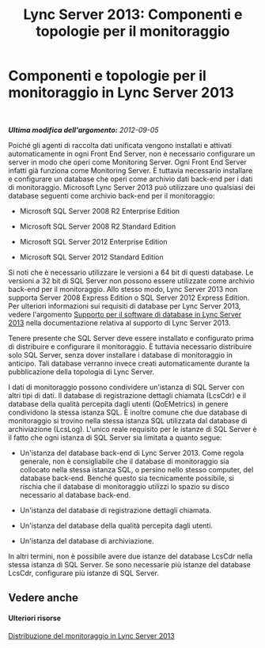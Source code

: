 ﻿---
title: 'Lync Server 2013: Componenti e topologie per il monitoraggio'
TOCTitle: Componenti e topologie per il monitoraggio
ms:assetid: c1bb36b0-1fb8-4d8e-9cc9-9bef740fe3c6
ms:mtpsurl: https://technet.microsoft.com/it-it/library/Gg412952(v=OCS.15)
ms:contentKeyID: 49887736
ms.date: 08/24/2015
mtps_version: v=OCS.15
ms.translationtype: HT
---

# Componenti e topologie per il monitoraggio in Lync Server 2013

 

_**Ultima modifica dell'argomento:** 2012-09-05_

Poiché gli agenti di raccolta dati unificata vengono installati e attivati automaticamente in ogni Front End Server, non è necessario configurare un server in modo che operi come Monitoring Server. Ogni Front End Server infatti già funziona come Monitoring Server. È tuttavia necessario installare e configurare un database che operi come archivio dati back-end per i dati di monitoraggio. Microsoft Lync Server 2013 può utilizzare uno qualsiasi dei database seguenti come archivio back-end per il monitoraggio:

  - Microsoft SQL Server 2008 R2 Enterprise Edition

  - Microsoft SQL Server 2008 R2 Standard Edition

  - Microsoft SQL Server 2012 Enterprise Edition

  - Microsoft SQL Server 2012 Standard Edition

Si noti che è necessario utilizzare le versioni a 64 bit di questi database. Le versioni a 32 bit di SQL Server non possono essere utilizzate come archivio back-end per il monitoraggio. Allo stesso modo, Lync Server 2013 non supporta Server 2008 Express Edition o SQL Server 2012 Express Edition. Per ulteriori informazioni sui requisiti di database per Lync Server 2013, vedere l'argomento [Supporto per il software di database in Lync Server 2013](lync-server-2013-database-software-support.md) nella documentazione relativa al supporto di Lync Server 2013.

Tenere presente che SQL Server deve essere installato e configurato prima di distribuire e configurare il monitoraggio. È tuttavia necessario distribuire solo SQL Server, senza dover installare i database di monitoraggio in anticipo. Tali database verranno invece creati automaticamente durante la pubblicazione della topologia di Lync Server.

I dati di monitoraggio possono condividere un'istanza di SQL Server con altri tipi di dati. Il database di registrazione dettagli chiamata (LcsCdr) e il database della qualità percepita dagli utenti (QoEMetrics) in genere condividono la stessa istanza SQL. È inoltre comune che due database di monitoraggio si trovino nella stessa istanza SQL utilizzata dal database di archiviazione (LcsLog). L'unico reale requisito per le istanze di SQL Server è il fatto che ogni istanza di SQL Server sia limitata a quanto segue:

  - Un'istanza del database back-end di Lync Server 2013. Come regola generale, non è consigliabile che il database di monitoraggio sia collocato nella stessa istanza SQL, o persino nello stesso computer, del database back-end. Benché questo sia tecnicamente possibile, si rischia che il database di monitoraggio utilizzi lo spazio su disco necessario al database back-end.

  - Un'istanza del database di registrazione dettagli chiamata.

  - Un'istanza del database della qualità percepita dagli utenti.

  - Un'istanza del database di archiviazione.

In altri termini, non è possibile avere due istanze del database LcsCdr nella stessa istanza di SQL Server. Se sono necessarie più istanze del database LcsCdr, configurare più istanze di SQL Server.

## Vedere anche

#### Ulteriori risorse

[Distribuzione del monitoraggio in Lync Server 2013](lync-server-2013-deploying-monitoring.md)

